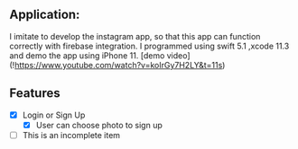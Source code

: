 ## Application: 

I imitate to develop the instagram app,  so that this app can function correctly with firebase integration. I programmed using swift 5.1 ,xcode 11.3 and demo the app using iPhone 11.
[demo video] (!https://www.youtube.com/watch?v=koIrGy7H2LY&t=11s)

## Features
- [x] Login or Sign Up
     - [x] User can choose photo to sign up
- [ ] This is an incomplete item
